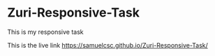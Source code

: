 # Zuri-Responsive-Task
 This is my responsive task
 
 This is the live link https://samuelcsc.github.io/Zuri-Responsive-Task/
